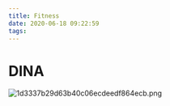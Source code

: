 ```yaml
---
title: Fitness
date: 2020-06-18 09:22:59
tags:
---
```

# DINA
![1d3337b29d63b40c06ecdeedf864ecb.png](https://i.loli.net/2020/06/18/I1MghfbFvLWer9C.png)